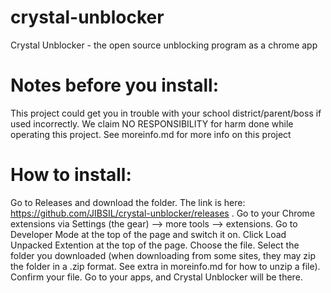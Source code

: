# crystal-unblocker
Crystal Unblocker - the open source unblocking program as a chrome app

# Notes before you install:
This project could get you in trouble with your school district/parent/boss if used incorrectly. We claim NO RESPONSIBILITY for harm done while operating this project.
See moreinfo.md for more info on this project


# How to install:

Go to Releases and download the folder. The link is here: https://github.com/JIBSIL/crystal-unblocker/releases . 
 Go to your Chrome extensions via Settings (the gear) —> more tools —> extensions.
 Go to Developer Mode at the top of the page and switch it on.
 Click Load Unpacked Extention at the top of the page.
 Choose the file.
 Select the folder you downloaded (when downloading from some sites, they may zip the folder in a .zip format. See extra in moreinfo.md for how to unzip a file).
 Confirm your file.
Go to your apps, and Crystal Unblocker will be there.

